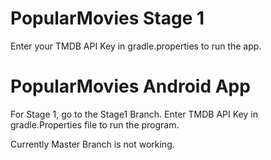 
# PopularMovies Stage 1

Enter your TMDB API Key in gradle.properties to run the app.

# PopularMovies Android App

For Stage 1, go to the Stage1 Branch.
Enter TMDB API Key in gradle.Properties file to run the program. 

Currently Master Branch is not working.
